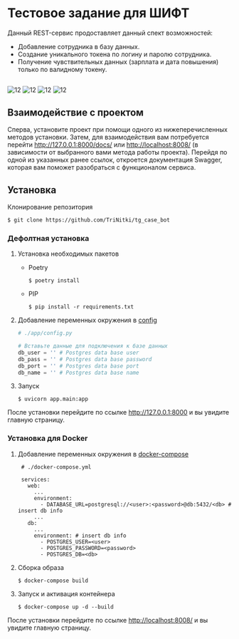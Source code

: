 # Тестовое задание для ШИФТ

Данный REST-сервис продоставляет данный спект возможностей:

- Добавление сотрудника в базу данных.
- Создание уникального токена по логину и паролю сотрудника.
- Получение чувствительных данных (зарплата и дата повышения) только по валидному токену.

##

![12](https://img.shields.io/github/pipenv/locked/python-version/TriNitki/shift_zadanie?logo=python) ![12](https://img.shields.io/badge/PostgreSQL-15.2-red/?color=%23336791&logo=postgresql&logoColor=white) ![12](https://img.shields.io/badge/Docker-24.2-red/?color=%23039bc5&logo=docker) ![12](https://img.shields.io/github/pipenv/locked/dependency-version/TriNitki/shift_zadanie/fastapi?color=%2305988a&logo=fastapi)

## Взаимодействие с проектом

Сперва, установите проект при помощи одного из нижеперечисленных методов установки. Затем, для взаимодействия вам потребуется перейти <http://127.0.0.1:8000/docs/> или <http://localhost:8008/> (в зависимости от выбранного вами метода работы проекта). Перейдя по одной из указанных ранее ссылок, откроется документация Swagger, которая вам поможет разобраться с функционалом сервиса.

## Установка

Клонирование репозитория

```bash
$ git clone https://github.com/TriNitki/tg_case_bot
```

### Дефолтная установка

1. Установка необходимых пакетов

    - Poetry

        ```shell
        $ poetry install
        ```

    - PIP

        ```shell
        $ pip install -r requirements.txt
        ```

2. Добавление переменных окружения в [config](/app/config.py)

    ```py
    # ./app/config.py

    # Вставьте данные для подключения к базе данных
    db_user = '' # Postgres data base user
    db_pass = '' # Postgres data base password
    db_port = '' # Postgres data base port
    db_name = '' # Postgres data base name
    ```

3. Запуск

    ```shell
    $ uvicorn app.main:app
    ```

После установки перейдите по ссылке <http://127.0.0.1:8000> и вы увидите главную страницу.

### Установка для Docker

1. Добавление переменных окружения в [docker-compose](/docker-compose.yml)

   ```docker
    # ./docker-compose.yml

    services:
      web:
        ...
        environment:
          - DATABASE_URL=postgresql://<user>:<password>@db:5432/<db> # insert db info
        ...
      db:
        ...
        environment: # insert db info
          - POSTGRES_USER=<user>
          - POSTGRES_PASSWORD=<password>
          - POSTGRES_DB=<db>
   ```

2. Сборка образа

    ```shell
    $ docker-compose build
    ```

3. Запуск и активация контейнера

    ```shell
    $ docker-compose up -d --build
    ```

После установки перейдите по ссылке <http://localhost:8008/> и вы увидите главную страницу.


